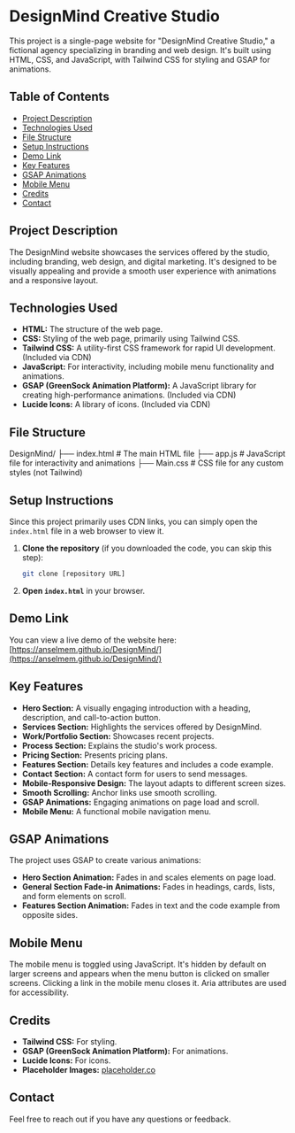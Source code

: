 #   DesignMind Creative Studio

This project is a single-page website for "DesignMind Creative Studio," a fictional agency specializing in branding and web design. It's built using HTML, CSS, and JavaScript, with Tailwind CSS for styling and GSAP for animations.

##   Table of Contents

* [Project Description](#project-description)
* [Technologies Used](#technologies-used)
* [File Structure](#file-structure)
* [Setup Instructions](#setup-instructions)
* [Demo Link](#demo-link)
* [Key Features](#key-features)
* [GSAP Animations](#gsap-animations)
* [Mobile Menu](#mobile-menu)
* [Credits](#credits)
* [Contact](#contact)

##   Project Description

The DesignMind website showcases the services offered by the studio, including branding, web design, and digital marketing. It's designed to be visually appealing and provide a smooth user experience with animations and a responsive layout.

##   Technologies Used

* **HTML:** The structure of the web page.
* **CSS:** Styling of the web page, primarily using Tailwind CSS.
* **Tailwind CSS:** A utility-first CSS framework for rapid UI development. (Included via CDN)
* **JavaScript:** For interactivity, including mobile menu functionality and animations.
* **GSAP (GreenSock Animation Platform):** A JavaScript library for creating high-performance animations. (Included via CDN)
* **Lucide Icons:** A library of icons. (Included via CDN)

##   File Structure

DesignMind/
├── index.html        # The main HTML file
├── app.js            # JavaScript file for interactivity and animations
├── Main.css          # CSS file for any custom styles (not Tailwind)


##   Setup Instructions

Since this project primarily uses CDN links, you can simply open the `index.html` file in a web browser to view it.

1.  **Clone the repository** (if you downloaded the code, you can skip this step):

    ```bash
    git clone [repository URL]
    ```
2.  **Open `index.html`** in your browser.

##   Demo Link

You can view a live demo of the website here: [https://anselmem.github.io/DesignMind/](https://anselmem.github.io/DesignMind/)

##   Key Features

* **Hero Section:** A visually engaging introduction with a heading, description, and call-to-action button.
* **Services Section:** Highlights the services offered by DesignMind.
* **Work/Portfolio Section:** Showcases recent projects.
* **Process Section:** Explains the studio's work process.
* **Pricing Section:** Presents pricing plans.
* **Features Section:** Details key features and includes a code example.
* **Contact Section:** A contact form for users to send messages.
* **Mobile-Responsive Design:** The layout adapts to different screen sizes.
* **Smooth Scrolling:** Anchor links use smooth scrolling.
* **GSAP Animations:** Engaging animations on page load and scroll.
* **Mobile Menu:** A functional mobile navigation menu.

##   GSAP Animations

The project uses GSAP to create various animations:

* **Hero Section Animation:** Fades in and scales elements on page load.
* **General Section Fade-in Animations:** Fades in headings, cards, lists, and form elements on scroll.
* **Features Section Animation:** Fades in text and the code example from opposite sides.

##   Mobile Menu

The mobile menu is toggled using JavaScript. It's hidden by default on larger screens and appears when the menu button is clicked on smaller screens. Clicking a link in the mobile menu closes it. Aria attributes are used for accessibility.

##   Credits

* **Tailwind CSS:** For styling.
* **GSAP (GreenSock Animation Platform):** For animations.
* **Lucide Icons:** For icons.
* **Placeholder Images:** [placeholder.co](https://placeholder.co/)

##   Contact

Feel free to reach out if you have any questions or feedback.